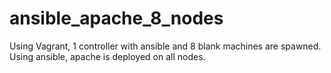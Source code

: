# ansible_apache_8_nodes
Using Vagrant, 1 controller with ansible and 8 blank machines are spawned. Using ansible, apache is deployed on all nodes.
